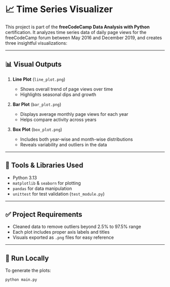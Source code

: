 # 📈 Time Series Visualizer

This project is part of the **freeCodeCamp Data Analysis with Python** certification. It analyzes time series data of daily page views for the freeCodeCamp forum between May 2016 and December 2019, and creates three insightful visualizations:

---

## 📊 Visual Outputs

1. **Line Plot** (`line_plot.png`)  
   - Shows overall trend of page views over time  
   - Highlights seasonal dips and growth

2. **Bar Plot** (`bar_plot.png`)  
   - Displays average monthly page views for each year  
   - Helps compare activity across years

3. **Box Plot** (`box_plot.png`)  
   - Includes both year-wise and month-wise distributions  
   - Reveals variability and outliers in the data

---

## 🧰 Tools & Libraries Used

- Python 3.13  
- `matplotlib` & `seaborn` for plotting  
- `pandas` for data manipulation  
- `unittest` for test validation (`test_module.py`)

---

## ✅ Project Requirements

- Cleaned data to remove outliers beyond 2.5% to 97.5% range  
- Each plot includes proper axis labels and titles  
- Visuals exported as `.png` files for easy reference

---

## 🚀 Run Locally

To generate the plots:
```bash
python main.py

